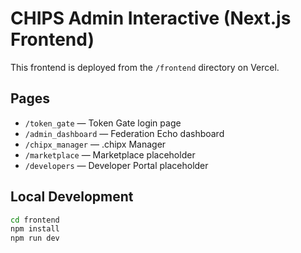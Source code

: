# CHIPS Admin Interactive (Next.js Frontend)

This frontend is deployed from the `/frontend` directory on Vercel.

## Pages

- `/token_gate` — Token Gate login page
- `/admin_dashboard` — Federation Echo dashboard
- `/chipx_manager` — .chipx Manager
- `/marketplace` — Marketplace placeholder
- `/developers` — Developer Portal placeholder

## Local Development

```bash
cd frontend
npm install
npm run dev